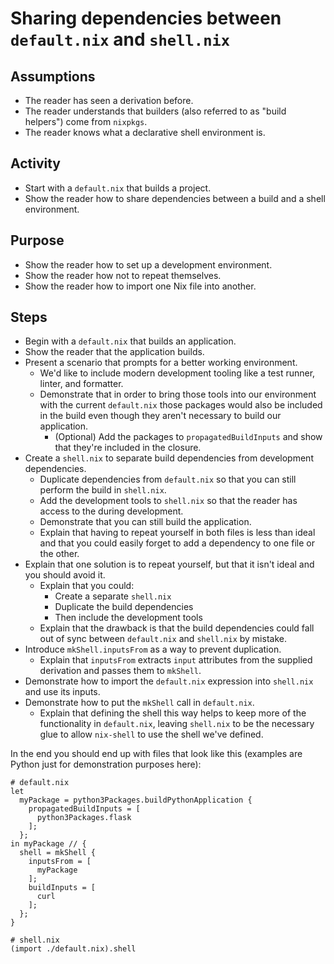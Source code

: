 # Sharing dependencies between `default.nix` and `shell.nix`

## Assumptions
- The reader has seen a derivation before.
- The reader understands that builders (also referred to as "build helpers") come from `nixpkgs`.
- The reader knows what a declarative shell environment is.

## Activity

<!-- What is the activity you're going to walk the reader through. -->
- Start with a `default.nix` that builds a project.
- Show the reader how to share dependencies between a build and a shell environment.

## Purpose

<!-- What is the reader supposed to gain from reading this? --> 
- Show the reader how to set up a development environment.
- Show the reader how not to repeat themselves.
- Show the reader how to import one Nix file into another.

## Steps

<!-- Prepare a bulleted outline of how you're going to walk the reader through this activity. -->
<!-- Be specific about how you're going to teach this activity, we want to catch any pitfalls before the writing phase. -->
- Begin with a `default.nix` that builds an application.
- Show the reader that the application builds.
- Present a scenario that prompts for a better working environment.
    - We'd like to include modern development tooling like a test runner, linter, and formatter.
    - Demonstrate that in order to bring those tools into our environment with the current `default.nix` those packages would also be included in the build even though they aren't necessary to build our application. 
        - (Optional) Add the packages to `propagatedBuildInputs` and show that they're included in the closure.
- Create a `shell.nix` to separate build dependencies from development dependencies.
    - Duplicate dependencies from `default.nix` so that you can still perform the build in `shell.nix`.
    - Add the development tools to `shell.nix` so that the reader has access to the during development.
    - Demonstrate that you can still build the application.
    - Explain that having to repeat yourself in both files is less than ideal and that you could easily forget to add a dependency to one file or the other.
- Explain that one solution is to repeat yourself, but that it isn't ideal and you should avoid it.
    - Explain that you could:
        - Create a separate `shell.nix`
        - Duplicate the build dependencies
        - Then include the development tools
    - Explain that the drawback is that the build dependencies could fall out of sync between `default.nix` and `shell.nix` by mistake.
- Introduce `mkShell.inputsFrom` as a way to prevent duplication.
    - Explain that `inputsFrom` extracts `input` attributes from the supplied derivation and passes them to `mkShell`.
- Demonstrate how to import the `default.nix` expression into `shell.nix` and use its inputs.
- Demonstrate how to put the `mkShell` call in `default.nix`.
    - Explain that defining the shell this way helps to keep more of the functionality in `default.nix`, leaving `shell.nix` to be the necessary glue to allow `nix-shell` to use the shell we've defined.

In the end you should end up with files that look like this (examples are Python just for demonstration purposes here):
```
# default.nix
let
  myPackage = python3Packages.buildPythonApplication {
    propagatedBuildInputs = [
      python3Packages.flask
    ];
  };
in myPackage // {
  shell = mkShell {
    inputsFrom = [
      myPackage
    ];
    buildInputs = [
      curl
    ];
  };
}

# shell.nix
(import ./default.nix).shell
```

